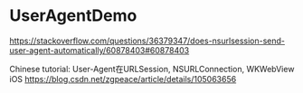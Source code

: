 # UserAgentDemo 
https://stackoverflow.com/questions/36379347/does-nsurlsession-send-user-agent-automatically/60878403#60878403

Chinese tutorial: User-Agent在URLSession, NSURLConnection, WKWebView iOS
https://blog.csdn.net/zgpeace/article/details/105063656
